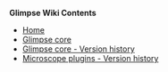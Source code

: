 **Glimpse Wiki Contents**
* [Home](https://github.com/gelles-brandeis/Glimpse/wiki/Home)
* [Glimpse core](https://github.com/gelles-brandeis/Glimpse/wiki/Glimpse-core)
* [Glimpse core - Version history](https://github.com/gelles-brandeis/Glimpse/wiki/Glimpse-core---Version-history)
* [Microscope plugins - Version history](https://github.com/gelles-brandeis/Glimpse/wiki/Microscope-plugins---Version-history)